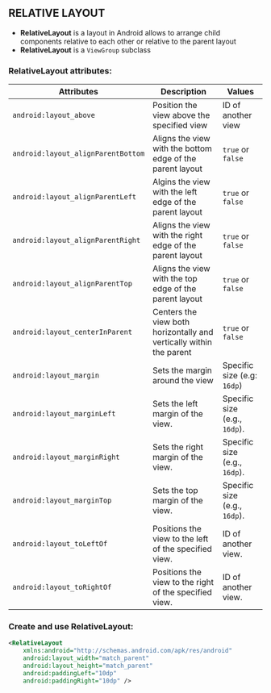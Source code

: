 ## RELATIVE LAYOUT

- __RelativeLayout__ is a layout in Android allows to arrange child components relative to each other or 
relative to the parent layout
- __RelativeLayout__ is a `ViewGroup` subclass

### RelativeLayout attributes:

| Attributes                         | Description | Values |
|------------------------------------|--|--|
| `android:layout_above`             | Position the view above the specified view | ID of another view |
| `android:layout_alignParentBottom` | Aligns the view with the bottom edge of the parent layout | `true` or `false` |
| `android:layout_alignParentLeft`   | Algins the view with the left edge of the parent layout | `true` or `false` |
| `android:layout_alignParentRight`  | Aligns the view with the right edge of the parent layout | `true` or `false` |
| `android:layout_alignParentTop`    | Aligns the view with the top edge of the parent layout | `true` or `false` |
| `android:layout_centerInParent`    | Centers the view both horizontally and vertically within the parent | `true` or `false` |
| `android:layout_margin` | Sets the margin around the view | Specific size (e.g: `16dp`) |
| `android:layout_marginLeft`   | Sets the left margin of the view.                                       | Specific size (e.g., `16dp`).                     |
| `android:layout_marginRight`  | Sets the right margin of the view.                                      | Specific size (e.g., `16dp`).                     |
| `android:layout_marginTop`    | Sets the top margin of the view.                                        | Specific size (e.g., `16dp`).                     |
| `android:layout_toLeftOf`     | Positions the view to the left of the specified view.                   | ID of another view.                               |
| `android:layout_toRightOf`    | Positions the view to the right of the specified view.                  | ID of another view.                               |

### Create and use RelativeLayout:
```xml
<RelativeLayout 
    xmlns:android="http://schemas.android.com/apk/res/android"
    android:layout_width="match_parent"
    android:layout_height="match_parent"
    android:paddingLeft="10dp"
    android:paddingRight="10dp" />
```

